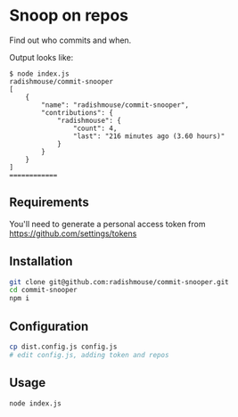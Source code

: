 # Snoop on repos

Find out who commits and when.

Output looks like:

```
$ node index.js 
radishmouse/commit-snooper
[
    {
        "name": "radishmouse/commit-snooper",
        "contributions": {
            "radishmouse": {
                "count": 4,
                "last": "216 minutes ago (3.60 hours)"
            }
        }
    }
]
============
```

## Requirements

You'll need to generate a personal access token from https://github.com/settings/tokens


## Installation

```sh
git clone git@github.com:radishmouse/commit-snooper.git
cd commit-snooper
npm i
```

## Configuration

```sh
cp dist.config.js config.js
# edit config.js, adding token and repos
```

## Usage

```sh
node index.js
```
